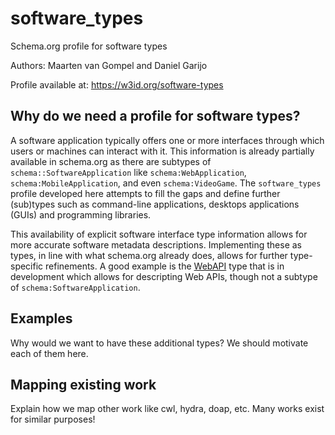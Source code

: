 # software_types
Schema.org profile for software types

Authors: Maarten van Gompel and Daniel Garijo

Profile available at: https://w3id.org/software-types

## Why do we need a profile for software types?

A software application typically offers one or more interfaces through which users or machines can interact with it.
This information is already partially available in schema.org as there are subtypes of ``schema::SoftwareApplication`` like ``schema:WebApplication``, ``schema:MobileApplication``, and even ``schema:VideoGame``. The ``software_types`` profile developed here attempts to
fill the gaps and define further (sub)types such as command-line applications, desktops applications (GUIs) and programming libraries.

This availability of explicit software interface type information allows for more accurate software metadata
descriptions. Implementing these as types, in line with what schema.org already does, allows for further type-specific
refinements. A good example is the [WebAPI](https://github.com/schemaorg/schemaorg/issues/1423) type that is in development which allows for descripting Web APIs, though not a subtype of ``schema:SoftwareApplication``.

## Examples

Why would we want to have these additional types? We should motivate each of them here.

## Mapping existing work

Explain how we map other work like cwl, hydra, doap, etc. Many works exist for similar purposes!
